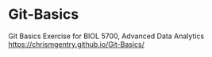 # Git-Basics
Git Basics Exercise for BIOL 5700, Advanced Data Analytics 
https://chrismgentry.github.io/Git-Basics/
